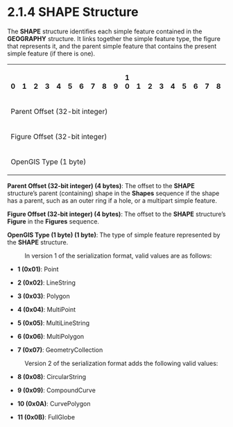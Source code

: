 <html dir="LTR" xmlns:mshelp="http://msdn.microsoft.com/mshelp" xmlns:ddue="http://ddue.schemas.microsoft.com/authoring/2003/5" xmlns:xlink="http://www.w3.org/1999/xlink" xmlns:tool="http://www.microsoft.com/tooltip">
    <head>
        <meta http-equiv="Content-Type" content="text/html; CHARSET=utf-8"></meta>
        <meta name="save" content="history"></meta>
        <title>2.1.4 SHAPE Structure</title>
        <xml>
            <mshelp:toctitle title="2.1.4 SHAPE Structure"></mshelp:toctitle>
            <mshelp:rltitle title="[MS-SSCLRT]: SHAPE Structure"></mshelp:rltitle>
            <mshelp:keyword index="A" term="b0e89264-0e8b-48ac-a5b4-12459764edde"></mshelp:keyword>
            <mshelp:attr name="DCSext.ContentType" value="open specification"></mshelp:attr>
            <mshelp:attr name="AssetID" value="b0e89264-0e8b-48ac-a5b4-12459764edde"></mshelp:attr>
            <mshelp:attr name="TopicType" value="kbRef"></mshelp:attr>
            <mshelp:attr name="DCSext.Title" value="[MS-SSCLRT]: SHAPE Structure" />
        </xml>
    </head>
    <body>
        <div id="header">
            <h1 class="heading">2.1.4 SHAPE Structure</h1>
        </div>
        <div id="mainSection">
            <div id="mainBody">
                <div id="allHistory" class="saveHistory"></div>
                <div id="sectionSection0" class="section" name="collapseableSection">
                    

<p>The <b>SHAPE</b> structure identifies each simple feature
contained in the <b>GEOGRAPHY</b> structure. It links together the simple
feature type, the figure that represents it, and the parent simple feature that
contains the present simple feature (if there is one).</p>

<table>
 <tr>
  <th><p><br>0</p></th>
  <th><p><br>1</p></th>
  <th><p><br>2</p></th>
  <th><p><br>3</p></th>
  <th><p><br>4</p></th>
  <th><p><br>5</p></th>
  <th><p><br>6</p></th>
  <th><p><br>7</p></th>
  <th><p><br>8</p></th>
  <th><p><br>9</p></th>
  <th><p>1<br>0</p></th>
  <th><p><br>1</p></th>
  <th><p><br>2</p></th>
  <th><p><br>3</p></th>
  <th><p><br>4</p></th>
  <th><p><br>5</p></th>
  <th><p><br>6</p></th>
  <th><p><br>7</p></th>
  <th><p><br>8</p></th>
  <th><p><br>9</p></th>
  <th><p>2<br>0</p></th>
  <th><p><br>1</p></th>
  <th><p><br>2</p></th>
  <th><p><br>3</p></th>
  <th><p><br>4</p></th>
  <th><p><br>5</p></th>
  <th><p><br>6</p></th>
  <th><p><br>7</p></th>
  <th><p><br>8</p></th>
  <th><p><br>9</p></th>
  <th><p>3<br>0</p></th>
  <th><p><br>1</p></th>
 </tr>
 <tr>
  <td colspan="32">
  <p>Parent
  Offset (32-bit integer)</p>
  </td>
 </tr>
 <tr>
  <td colspan="32">
  <p>Figure
  Offset (32-bit integer)</p>
  </td>
 </tr>
 <tr>
  <td colspan="8">
  <p>OpenGIS
  Type (1 byte)</p>
  </td>
  
 </tr>
</table>

<p><b>Parent Offset (32-bit integer) (4 bytes)</b>: The
offset to the <b>SHAPE</b> structure’s parent (containing) shape in the <b>Shapes</b>
sequence if the shape has a parent, such as an outer ring if a hole, or a
multipart simple feature.</p>

<p><b>Figure Offset (32-bit integer) (4 bytes)</b>: The
offset to the <b>SHAPE</b> structure’s <b>Figure</b> in the <b>Figures</b>
sequence.</p>

<p><b>OpenGIS Type (1 byte) (1 byte)</b>:<b> </b>The
type of simple feature represented by the <b>SHAPE</b> structure.</p>

<dl>
<dd>
<p>In version 1 of the serialization format, valid
values are as follows:</p>
</dd></dl>

<ul><li><p><span><span>  </span></span><b>1
(0x01)</b>: Point</p>

</li><li><p><span><span>  </span></span><b>2
(0x02)</b>: LineString</p>

</li><li><p><span><span>  </span></span><b>3
(0x03)</b>: Polygon</p>

</li><li><p><span><span>  </span></span><b>4
(0x04)</b>: MultiPoint</p>

</li><li><p><span><span>  </span></span><b>5
(0x05)</b>: MultiLineString</p>

</li><li><p><span><span>  </span></span><b>6
(0x06)</b>: MultiPolygon</p>

</li><li><p><span><span>  </span></span><b>7
(0x07)</b>: GeometryCollection</p>

</li></ul><dl>
<dd>
<p>Version 2 of the serialization format adds the
following valid values:</p>
</dd></dl>

<ul><li><p><span><span>  </span></span><b>8
(0x08)</b>: CircularString</p>

</li><li><p><span><span>  </span></span><b>9
(0x09)</b>: CompoundCurve</p>

</li><li><p><span><span>  </span></span><b>10
(0x0A)</b>: CurvePolygon</p>

</li><li><p><span><span>  </span></span><b>11
(0x0B)</b>: FullGlobe</p>

</li></ul>
                </div>
            </div>
        </div>
    </body>
</html>